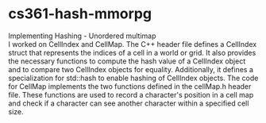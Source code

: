 # cs361-hash-mmorpg
Implementing Hashing - Unordered multimap
<br />I worked on CellIndex and CellMap. The C++ header file defines a CellIndex struct that represents the indices of a cell in a world or grid. It also provides the necessary functions to compute the hash value of a CellIndex object and to compare two CellIndex objects for equality. Additionally, it defines a specialization for std::hash to enable hashing of CellIndex objects. The code for CellMap implements the two functions defined in the cellMap.h header file. These functions are used to record a character's position in a cell map and check if a character can see another character within a specified cell size.
